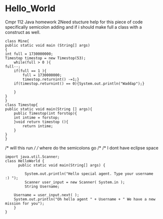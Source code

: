 Hello_World
===========

Cmpr 112 Java homework 2Need stucture help for this piece of code specifically semicolon adding and if i should make full a class with a construct as well.


	class Mine{
	public static void main (String[] args)
	{
	int full = 1730000000;
	Timestop timestop = new Timestop(53);
		while(full > 0 ){
	full--;
		if(full == 1 ){
			full = 1730000000;
			timestop.returnint() -=1;} 
		if(timestop.returnint() == 0){System.out.println("Waddap");}
		
		}
	}
	}
	class Timestop{
	public static void main(String [] args){
		public Timestop(int forstop){
		int intime = forstop;
		}void return timestop (){
			return intime;
		}
	}	
	}
/* will this run */ /* where do the semicolons go /*
/* I dont have eclipse space

    import java.util.Scanner;
    class HelloWorld {
          public static void main(String[] args) {
       
             System.out.println("Hello special agent. Type your username :) ");
             Scanner user_input = new Scanner( System.in );
             String Username;
     
        Username = user_input.next( );
        System.out.println("Oh hello agent " + Username + " We have a new mission for you");
        }
    }
